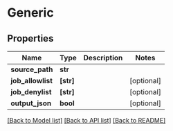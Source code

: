 # Generic

## Properties
Name | Type | Description | Notes
------------ | ------------- | ------------- | -------------
**source_path** | **str** |  | 
**job_allowlist** | **[str]** |  | [optional] 
**job_denylist** | **[str]** |  | [optional] 
**output_json** | **bool** |  | [optional] 

[[Back to Model list]](../README.md#documentation-for-models) [[Back to API list]](../README.md#documentation-for-api-endpoints) [[Back to README]](../README.md)


